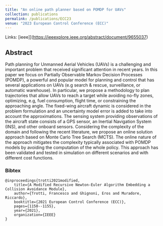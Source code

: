 ```yaml
---
title: "An online path planner based on POMDP for UAVs"
collection: publications
permalink: /publications/ECC23
venue: "2023 European Control Conference (ECC)"
---
```


Links: [ieee]](https://ieeexplore.ieee.org/abstract/document/9655037)

## Abstract
Path planning for Unmanned Aerial Vehicles (UAVs) is a challenging and important problem that received significant attention in recent years. 
In this paper we focus on Partially Observable Markov Decision Processes (POMDP), a powerful and popular model for planning and control that has several applications on UAVs (e.g search \& rescue, surveillance, or automatic warehouse). 
In particular, we propose a methodology to plan trajectories that allow UAVs to reach a target while avoiding no-fly zones, optimizing, e.g, fuel consumption, flight time, or constraining the approaching angle.
The fixed-wing aircraft dynamic is considered in the problem formulation and an uncertainty model error is added to take into account the approximations.
The sensing system providing observations of the aircraft state consists of a GPS sensor, an Inertial Navigation System (INS), and other onboard sensors.
Considering the complexity of the domain and following the recent literature, we propose an online solution approach based on Monte Carlo Tree Search (MCTS). The online nature of the approach mitigates the complexity typically associated with POMDP models by avoiding the computation of the whole policy.
This approach has been validated and tested in simulation on different scenarios and with different cost functions.

### Bibtex

    @inproceedings{trotti2021modified,
        title={A Modified Recursive Newton-Euler Algorithm Embedding a Collision Avoidance Module},
        author={Trotti, Francesco and Ghignoni, Eros and Muradore, Riccardo},
        booktitle={2021 European Control Conference (ECC)},
        pages={1150--1155},
        year={2021},
        organization={IEEE}
    }